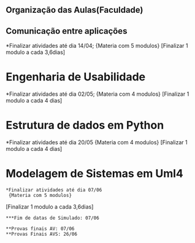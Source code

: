 ## Organização das Aulas(Faculdade)

Comunicação entre aplicações
--
 *Finalizar atividades até dia 14/04;
 {Materia com 5 modulos}
   [Finalizar 1 modulo a cada 3,6dias]
 
 Engenharia de Usabilidade
 =
  *Finalizar atividades até dia 02/05;
  {Materia com 4 modulos}
    [Finalizar 1 modulo a cada 4 dias]
  
  Estrutura de dados em Python
  =
   *Finalizar atividades  até dia 20/05
    {Materia com 4 modulos}
    [Finalizar 1 modulo a cada 4 dias]
   
   Modelagem de Sistemas em Uml4
   =
    *Finalizar atividades até dia 07/06
     {Materia com 5 modulos}
   [Finalizar 1 modulo a cada 3,6dias]
    
    ***Fim de datas de Simulado: 07/06
    
    **Provas finais AV: 07/06
    **Provas Finais AVS: 26/06